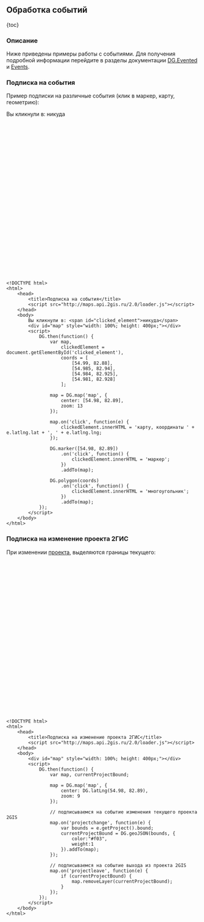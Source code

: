 ## Обработка событий

{toc}

### Описание

Ниже приведены примеры работы с событиями. Для получения подробной информации перейдите в разделы документации
<a href="/doc/maps/ru/manual/base-classes#dgevented">DG.Evented</a> и <a href="/doc/maps/ru/manual/base-classes#events">Events</a>.

### Подписка на события

Пример подписки на различные события (клик в маркер, карту, геометрию):

Вы кликнули в: <span id="clicked_element">никуда</span>
<script src="http://maps.api.2gis.ru/2.0/loader.js"></script>
<div id="map" style="width: 100%; height: 400px;"></div>
<script>
    DG.then(function() {
        var map,
            clickedElement = document.getElementById('clicked_element'),
            coords = [
                [54.99, 82.88],
                [54.985, 82.94],
                [54.984, 82.925],
                [54.981, 82.928]
            ];

        map = DG.map('map', {
            center: [54.98, 82.89],
            zoom: 13
        });

        map.on('click', function(e) {
            clickedElement.innerHTML = 'карту, координаты ' + e.latlng.lat + ', ' + e.latlng.lng;
        });

        DG.marker([54.98, 82.89])
            .on('click', function() {
                clickedElement.innerHTML = 'маркер';
            })
            .addTo(map);

        DG.polygon(coords)
            .on('click', function() {
                clickedElement.innerHTML = 'многоугольник';
            })
            .addTo(map);
    });
</script>

    <!DOCTYPE html>
    <html>
        <head>
            <title>Подписка на события</title>
            <script src="http://maps.api.2gis.ru/2.0/loader.js"></script>
        </head>
        <body>
            Вы кликнули в: <span id="clicked_element">никуда</span>
            <div id="map" style="width: 100%; height: 400px;"></div>
            <script>
                DG.then(function() {
                    var map,
                        clickedElement = document.getElementById('clicked_element'),
                        coords = [
                            [54.99, 82.88],
                            [54.985, 82.94],
                            [54.984, 82.925],
                            [54.981, 82.928]
                        ];

                    map = DG.map('map', {
                        center: [54.98, 82.89],
                        zoom: 13
                    });

                    map.on('click', function(e) {
                        clickedElement.innerHTML = 'карту, координаты ' + e.latlng.lat + ', ' + e.latlng.lng;
                    });

                    DG.marker([54.98, 82.89])
                        .on('click', function() {
                            clickedElement.innerHTML = 'маркер';
                        })
                        .addTo(map);

                    DG.polygon(coords)
                        .on('click', function() {
                            clickedElement.innerHTML = 'многоугольник';
                        })
                        .addTo(map);
                });
            </script>
        </body>
    </html>

### Подписка на изменение проекта 2ГИС

При изменении <a href="/doc/maps/ru/manual/map#map-projectdetector">проекта</a>, выделяются границы текущего:

<div id="map1" style="width: 100%; height: 400px;"></div>
<script>
    DG.then(function() {
        var map, currentProjectBound;

        map = DG.map('map1', {
            center: DG.latLng(54.98, 82.89),
            zoom: 9
        });

        // подписываемся на событие изменения текущего проекта 2GIS
        map.on('projectchange', function(e) {
            var bounds = e.getProject().bound;
            currentProjectBound = DG.geoJSON(bounds, {
                color:"#f03",
                weight:1
            }).addTo(map);
        });

        // подписываемся на событие выхода из проекта 2GIS
        map.on('projectleave', function(e) {
            if (currentProjectBound) {
                map.removeLayer(currentProjectBound);
            }
        });
    });
</script>

    <!DOCTYPE html>
    <html>
        <head>
            <title>Подписка на изменение проекта 2ГИС</title>
            <script src="http://maps.api.2gis.ru/2.0/loader.js"></script>
        </head>
        <body>
            <div id="map" style="width: 100%; height: 400px;"></div>
            <script>
                DG.then(function() {
                    var map, currentProjectBound;

                    map = DG.map('map', {
                        center: DG.latLng(54.98, 82.89),
                        zoom: 9
                    });

                    // подписываемся на событие изменения текущего проекта 2GIS
                    map.on('projectchange', function(e) {
                        var bounds = e.getProject().bound;
                        currentProjectBound = DG.geoJSON(bounds, {
                            color:"#f03",
                            weight:1
                        }).addTo(map);
                    });

                    // подписываемся на событие выхода из проекта 2GIS
                    map.on('projectleave', function(e) {
                        if (currentProjectBound) {
                            map.removeLayer(currentProjectBound);
                        }
                    });
                });
            </script>
        </body>
    </html>

